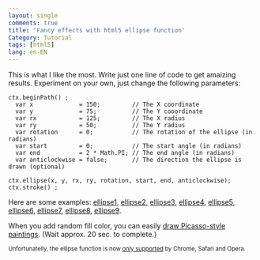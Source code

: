 ```yaml
---
layout: single
comments: true
title: 'Fancy effects with html5 ellipse function'
Category: Tutorial
tags: [html5]
lang: en-EN
---
```


This is what I like the most. Write just one line of code to get amaizing results. Experiment on your own, just change the following parameters:

```html5
ctx.beginPath() ;
  var x             = 150;         // The X coordinate
  var y             = 75;          // The Y cooordinate
  var rx            = 125;         // The X radius
  var ry            = 50;          // The Y radius
  var rotation      = 0;           // The rotation of the ellipse (in radians)
  var start         = 0;           // The start angle (in radians)
  var end           = 2 * Math.PI; // The end angle (in radians)
  var anticlockwise = false;       // The direction the ellipse is drawn (optional)
    
ctx.ellipse(x, y, rx, ry, rotation, start, end, anticlockwise);
ctx.stroke() ;
```

Here are some examples: 
[ellipse1](https://solipsyzm.pl/demo/index.html), 
[ellipse2](https://solipsyzm.pl/demo/index2.html), 
[ellipse3](https://solipsyzm.pl/demo/index3.html), 
[ellipse4](https://solipsyzm.pl/demo/index4.html), 
[ellipse5](https://solipsyzm.pl/demo/index5.html), 
[ellipse6](https://solipsyzm.pl/demo/index6.html), 
[ellipse7](https://solipsyzm.pl/demo/index7.html), 
[ellipse8](https://solipsyzm.pl/demo/index8.html), 
[ellipse9](https://solipsyzm.pl/demo/index9.html). 

When you add random fill color, you can easily [draw Picasso-style paintings](https://solipsyzm.pl/demo/index10.html). (Wait approx. 20 sec. to complete.)

<small>Unfortunatelly, the ellipse function is now [only supported](http://caniuse.com/#search=ellipse) by Chrome, Safari and Opera.</small>
